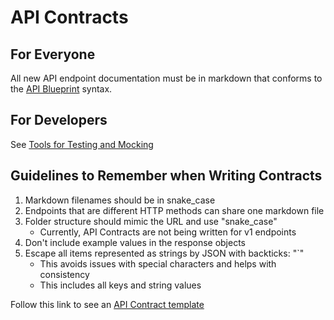 # API Contracts

## For Everyone
All new API endpoint documentation must be in markdown that conforms to the [API Blueprint](https://apiblueprint.org/) syntax.


## For Developers
See [Tools for Testing and Mocking](tools-for-contracts.md)

## Guidelines to Remember when Writing Contracts
1. Markdown filenames should be in snake_case
1. Endpoints that are different HTTP methods can share one markdown file
1. Folder structure should mimic the URL and use "snake_case"
    - Currently, API Contracts are not being written for v1 endpoints
1. Don't include example values in the response objects
1. Escape all items represented as strings by JSON with backticks: "\`"
    - This avoids issues with special characters and helps with consistency
    - This includes all keys and string values

Follow this link to see an [API Contract template](template.md)
